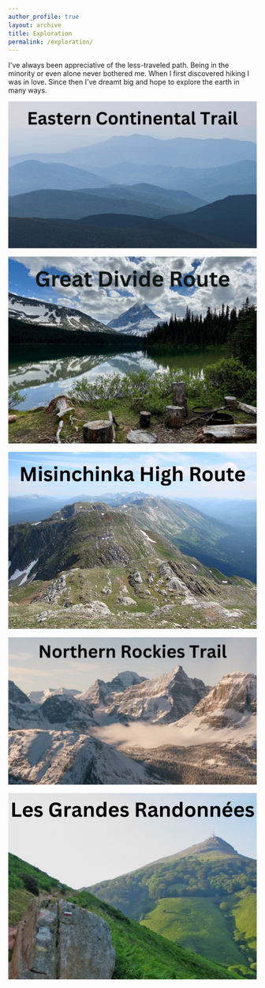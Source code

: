 ```yaml
---
author_profile: true
layout: archive
title: Exploration
permalink: /exploration/
---
```


I've always been appreciative of the less-traveled path. Being in the minority or even alone never bothered me. When I first discovered hiking I was in love. Since then I've dreamt big and hope to explore the earth in many ways.

<a href="eastern-continental-trail/"><img src="/assets/images/exploration/ect-photo.jpg" /></a>

<a href="great-divide-route/"><img src="/assets/images/exploration/gdr-photo.jpg" /></a>

<a href="misinchinka-high-route/"><img src="/assets/images/exploration/mhr-photo.jpg" /></a>

<a href="northern-rockies-trail/"><img src="/assets/images/exploration/nrt-photo.jpg" /></a>

<a href="grandes-randonnees/"><img src="/assets/images/exploration/gr-photo.jpg" /></a>